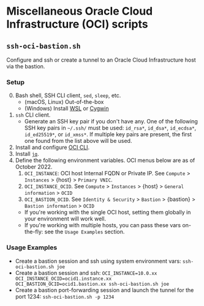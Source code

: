 # Miscellaneous Oracle Cloud Infrastructure (OCI) scripts 

## `ssh-oci-bastion.sh` ##

Configure and ssh or create a tunnel to an Oracle Cloud Infrastructure host via the bastion.


### Setup ###

0. Bash shell, SSH CLI client, `sed`, `sleep`, etc.
    * (macOS, Linux) Out-of-the-box 
    * (Windows) Install [WSL](https://learn.microsoft.com/en-us/windows/wsl/) or [Cygwin](https://www.cygwin.com/)
1. `ssh` CLI client.
    * Generate an SSH key pair if you don't have any. One of the following SSH key pairs in `~/.ssh/` must be used: 
    `id_rsa*`, `id_dsa*`, `id_ecdsa*`, `id_ed25519*`, or `id_xmss*`. If multiple key pairs are present, the first one 
    found from the list above will be used.    
2. Install and configure [OCI CLI](https://docs.oracle.com/en-us/iaas/Content/API/SDKDocs/cliinstall.htm).
3. Install [`jq`](https://stedolan.github.io/jq/).
4. Define the following environment variables. OCI menus below are as of October 2022. 
    1. `OCI_INSTANCE`: OCI host Internal FQDN or Private IP. See `Compute` > `Instances` > {host} > `Primary VNIC`.
    2. `OCI_INSTANCE_OCID`. See `Compute` > `Instances` > {host} > `General information` > `OCID`
    3. `OCI_BASTION_OCID`. See `Identity & Security` > `Bastion` > {bastion} > `Bastion information` > `OCID`
    * If you're working with the single OCI host, setting them globally in your environment will work well.
    * If you're working with multiple hosts, you can pass these vars on-the-fly: see the `Usage Examples` section.

### Usage Examples ###

* Create a bastion session and ssh using system environment vars: `ssh-oci-bastion.sh joe`
* Create a bastion session and ssh: 
  `OCI_INSTANCE=10.0.xx OCI_INSTANCE_OCID=ocid1.instance.xx OCI_BASTION_OCID=ocid1.bastion.xx ssh-oci-bastion.sh joe`
* Create a bastion port-forwarding session and launch the tunnel for the port 1234: `ssh-oci-bastion.sh -p 1234` 

